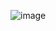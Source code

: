 ![image](https://user-images.githubusercontent.com/17683048/155836113-8af0bc3c-f142-44ab-9fe2-f44fa9918797.png)